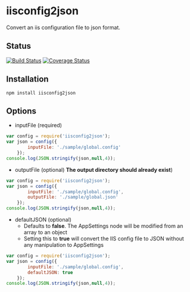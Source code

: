 # iisconfig2json

Convert an iis configuration file to json format. 

## Status

[![Build Status](https://travis-ci.org/melxx001/iisconfig2json.svg?branch=master)](https://travis-ci.org/melxx001/iisconfig2json) [![Coverage Status](https://coveralls.io/repos/github/melxx001/iisconfig2json/badge.svg?branch=master)](https://coveralls.io/github/melxx001/iisconfig2json?branch=master)

## Installation
```
npm install iisconfig2json
```

## Options
- inputFile (required)
```javascript
var config = require('iisconfig2json');
var json = config({
        inputFile: './sample/global.config'
    });
console.log(JSON.stringify(json,null,4));
```
- outputFile (optional) **The output directory should already exist**)
```javascript
var config = require('iisconfig2json');
var json = config({
        inputFile: './sample/global.config',
        outputFile: './sample/global.json'
    });
console.log(JSON.stringify(json,null,4));
```
- defaultJSON (optional) 
    - Defaults to **false**. The AppSettings node will be modified from an array to an object 
    - Setting this to **true** will convert the IIS config file to JSON without any manipulation to AppSettings

```javascript
var config = require('iisconfig2json');
var json = config({
        inputFile: './sample/global.config',
        defaultJSON: true
    });
console.log(JSON.stringify(json,null,4));
```

